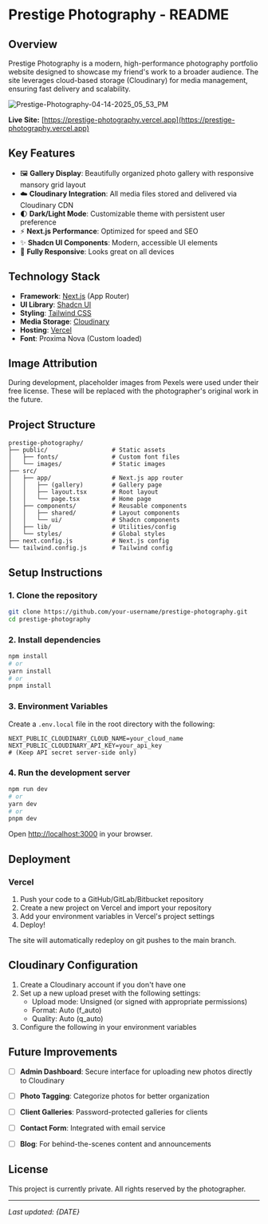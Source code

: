 # Prestige Photography - README

## Overview

Prestige Photography is a modern, high-performance photography portfolio website designed to showcase my friend's work to a broader audience. The site leverages cloud-based storage (Cloudinary) for media management, ensuring fast delivery and scalability.

![Prestige-Photography-04-14-2025_05_53_PM](https://github.com/user-attachments/assets/f0090e84-68db-4faf-a124-8fb233175138)

**Live Site:** [https://prestige-photography.vercel.app](https://prestige-photography.vercel.app) 

## Key Features

- 🖼️ **Gallery Display**: Beautifully organized photo gallery with responsive mansory grid layout
- ☁️ **Cloudinary Integration**: All media files stored and delivered via Cloudinary CDN
- 🌓 **Dark/Light Mode**: Customizable theme with persistent user preference
- ⚡ **Next.js Performance**: Optimized for speed and SEO
- ✨ **Shadcn UI Components**: Modern, accessible UI elements
- 📱 **Fully Responsive**: Looks great on all devices

## Technology Stack

- **Framework**: [Next.js](https://nextjs.org/) (App Router)
- **UI Library**: [Shadcn UI](https://ui.shadcn.com/)
- **Styling**: [Tailwind CSS](https://tailwindcss.com/)
- **Media Storage**: [Cloudinary](https://cloudinary.com/)
- **Hosting**: [Vercel](https://vercel.com/)
- **Font**: Proxima Nova (Custom loaded)

## Image Attribution
During development, placeholder images from Pexels were used under their free license. These will be replaced with the photographer's original work in the future.

## Project Structure

```
prestige-photography/
├── public/                  # Static assets
│   ├── fonts/               # Custom font files
│   └── images/              # Static images
├── src/
│   ├── app/                 # Next.js app router
│   │   ├── (gallery)        # Gallery page
│   │   ├── layout.tsx       # Root layout
│   │   └── page.tsx         # Home page
│   ├── components/          # Reusable components
│   │   ├── shared/          # Layout components
│   │   └── ui/              # Shadcn components
│   ├── lib/                 # Utilities/config
│   └── styles/              # Global styles
├── next.config.js           # Next.js config
└── tailwind.config.js       # Tailwind config
```

## Setup Instructions

### 1. Clone the repository

```bash
git clone https://github.com/your-username/prestige-photography.git
cd prestige-photography
```

### 2. Install dependencies

```bash
npm install
# or
yarn install
# or
pnpm install
```

### 3. Environment Variables

Create a `.env.local` file in the root directory with the following:

```env
NEXT_PUBLIC_CLOUDINARY_CLOUD_NAME=your_cloud_name
NEXT_PUBLIC_CLOUDINARY_API_KEY=your_api_key
# (Keep API secret server-side only)
```

### 4. Run the development server

```bash
npm run dev
# or
yarn dev
# or
pnpm dev
```

Open [http://localhost:3000](http://localhost:3000) in your browser.

## Deployment

### Vercel

1. Push your code to a GitHub/GitLab/Bitbucket repository
2. Create a new project on Vercel and import your repository
3. Add your environment variables in Vercel's project settings
4. Deploy!

The site will automatically redeploy on git pushes to the main branch.

## Cloudinary Configuration

1. Create a Cloudinary account if you don't have one
2. Set up a new upload preset with the following settings:
   - Upload mode: Unsigned (or signed with appropriate permissions)
   - Format: Auto (f_auto)
   - Quality: Auto (q_auto)
3. Configure the following in your environment variables

## Future Improvements

- [ ] **Admin Dashboard**: Secure interface for uploading new photos directly to Cloudinary
- [ ] **Photo Tagging**: Categorize photos for better organization
- [ ] **Client Galleries**: Password-protected galleries for clients
- [ ] **Contact Form**: Integrated with email service
- [ ] **Blog**: For behind-the-scenes content and announcements


## License

This project is currently private. All rights reserved by the photographer.

---

<!-- **Photographer Contact:** [photographer@email.com](mailto:photographer@email.com)  
**Developer Contact:** [your@email.com](mailto:your@email.com) -->

*Last updated: {DATE}*
